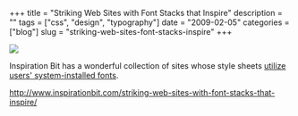 +++
title = "Striking Web Sites with Font Stacks that Inspire"
description = ""
tags = ["css", "design", "typography"]
date = "2009-02-05"
categories = ["blog"]
slug = "striking-web-sites-font-stacks-inspire"
+++



  <div class="notebook-screenshot"><a href="http://www.inspirationbit.com/striking-web-sites-with-font-stacks-that-inspire/"><img src="http://media.konigi.com/bluga/wt498b2374939cd.jpg"/></a></div><p>Inspiration Bit has a wonderful collection of sites whose style sheets <a href="http://www.inspirationbit.com/striking-web-sites-with-font-stacks-that-inspire/">utilize users' system-installed fonts</a>.</p>
    
  <a href="http://www.inspirationbit.com/striking-web-sites-with-font-stacks-that-inspire/">http://www.inspirationbit.com/striking-web-sites-with-font-stacks-that-inspire/</a>
